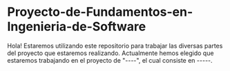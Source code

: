 # Proyecto-de-Fundamentos-en-Ingenieria-de-Software
Hola! Estaremos utilizando este repositorio para trabajar las diversas partes del proyecto que estaremos realizando.
Actualmente hemos elegido que estaremos trabajando en el proyecto de "----", el cual consiste en -----.
